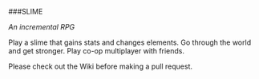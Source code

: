 ###SLIME

*An incremental RPG*

Play a slime that gains stats and changes elements. Go through the world and get stronger. Play co-op multiplayer with friends.

Please check out the Wiki before making a pull request.
